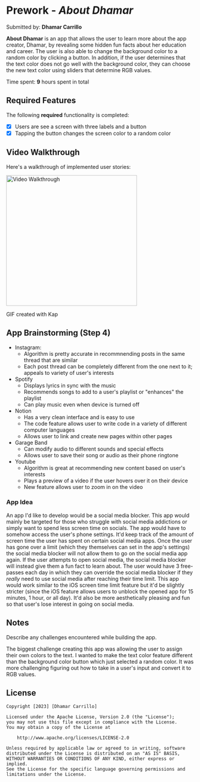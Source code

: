 # Prework - *About Dhamar*

Submitted by: **Dhamar Carrillo**

**About Dhamar** is an app that allows the user to learn more about the app creator, Dhamar, by revealing some hidden fun facts about her education and career. The user is also able to change the background color to a random color by clicking a button. In addition, if the user determines that the text color does not go well with the background color, they can choose the new text color using sliders that determine RGB values.  

Time spent: **9** hours spent in total

## Required Features

The following **required** functionality is completed:

- [x] Users are see a screen with three labels and a button
- [x] Tapping the button changes the screen color to a random color
 
## Video Walkthrough

Here's a walkthrough of implemented user stories:

<img src='https://github.com/dhamar-cs15/codepath-iOS-prework/assets/109814791/0cb2f6ac-ada8-4134-902c-1287f45bd147' title='Video Walkthrough' width='350px' alt='Video Walkthrough' />


GIF created with Kap

## App Brainstorming (Step 4)

- Instagram:
  - Algorithm is pretty accurate in recommnending posts in the same thread that are similar
  - Each post thread can be completely different from the one next to it; appeals to variety of user's interests
- Spotify
  - Displays lyrics in sync with the music
  - Recommends songs to add to a user's playlist or "enhances" the playlist
  - Can play music even when device is turned off
- Notion
  - Has a very clean interface and is easy to use
  - The code feature allows user to write code in a variety of different computer languages
  - Allows user to link and create new pages within other pages
- Garage Band
  - Can modify audio to different sounds and special effects
  - Allows user to save their song or audio as their phone ringtone
- Youtube
  - Algorithm is great at recommending new content based on user's interests
  - Plays a preview of a video if the user hovers over it on their device
  - New feature allows user to zoom in on the video

### App Idea

An app I'd like to develop would be a social media blocker. This app would mainly be targeted for those who struggle with social media addictions or simply want to spend less screen time on socials. The app would have to somehow access the user's phone settings. It'd keep track of the amount of screen time the user has spent on certain social media apps. Once the user has gone over a limit (which they themselves can set in the app's settings) the social media blocker will not allow them to go on the social media app again. If the user attempts to open social media, the social media blocker will instead give them a fun fact to learn about. The user would have 3 free-passes each day in which they can override the social media blocker if they *really* need to use social media after reaching their time limit. This app would work similar to the iOS screen time limit feature but it'd be slightly stricter (since the iOS feature allows users to unblock the opened app for 15 minutes, 1 hour, or all day). It'd also be more aesthetically pleasing and fun so that user's lose interest in going on social media. 


## Notes

Describe any challenges encountered while building the app.

The biggest challenge creating this app was allowing the user to assign their own colors to the text. I wanted to make the text color feature different than the background color button which just selected a random color. It was more challenging figuring out how to take in a user's input and convert it to RGB values. 

## License

    Copyright [2023] [Dhamar Carrillo]

    Licensed under the Apache License, Version 2.0 (the "License");
    you may not use this file except in compliance with the License.
    You may obtain a copy of the License at

        http://www.apache.org/licenses/LICENSE-2.0

    Unless required by applicable law or agreed to in writing, software
    distributed under the License is distributed on an "AS IS" BASIS,
    WITHOUT WARRANTIES OR CONDITIONS OF ANY KIND, either express or implied.
    See the License for the specific language governing permissions and
    limitations under the License.
